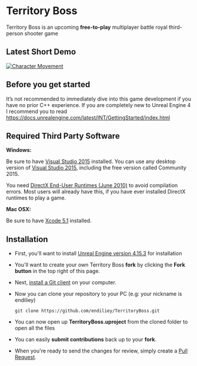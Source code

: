 # Territory Boss
Territory Boss is an upcoming **free-to-play** multiplayer battle royal third-person shooter game

## Latest Short Demo
[![Character Movement](demo.png)](https://youtu.be/eYM2Y440_BE)

## Before you get started

It’s not recommended to immediately dive into this game development if you have no prior C++ experience. If you are completely new to Unreal Engine 4 I recommend you to read https://docs.unrealengine.com/latest/INT/GettingStarted/index.html

Required Third Party Software
---------------------

**Windows:**

Be sure to have [Visual Studio 2015](https://www.visualstudio.com/vs-2015-product-editions) installed.  You can use any desktop version of [Visual Studio 2015](https://www.visualstudio.com/), including the free version called Community 2015.

You need [DirectX End-User Runtimes (June 2010)](http://www.microsoft.com/en-us/download/details.aspx?id=8109) to avoid compilation errors.  Most users will already have this, if you have ever installed DirectX runtimes to play a game.
 
**Mac OSX:**

Be sure to have [Xcode 5.1](https://itunes.apple.com/us/app/xcode/id497799835) installed.



## Installation

- First, you'll want to install [Unreal Engine version 4.15.3](https://docs.unrealengine.com/latest/INT/GettingStarted/Installation/) for installation
- You'll want to create your own Territory Boss **fork** by clicking the __Fork button__ in the top right of this page.
- Next, [install a Git client](http://help.github.com/articles/set-up-git) on your computer.
- Now you can clone your repository to your PC (e.g: your nickname is endiliey)

  ```
  git clone https://github.com/endiliey/TerritoryBoss.git
  ```
  
- You can now open up **TerritoryBoss.uproject** from the cloned folder to open all the files
- You can easily **submit contributions** back up to your **fork**. 
- When you're ready to send the changes for review, simply create a [Pull Request](https://help.github.com/articles/using-pull-requests).
